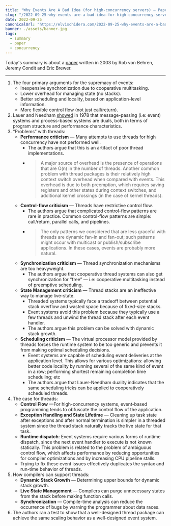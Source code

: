 ```yaml
---
title: "Why Events Are A Bad Idea (for high-concurrency servers) — Paper Summary"
slug: "/2022-09-25-why-events-are-a-bad-idea-for-high-concurrency-servers"
date: 2022-09-25
canonicalUrl: "https://elvischidera.com/2022-09-25-why-events-are-a-bad-idea-for-high-concurrency-servers/"
banner: ./assets/banner.jpg
tags:
  - summary
  - paper
  - concurrency
---
```


Today's summary is about a  [paper](https://www.usenix.org/legacy/events/hotos03/tech/full_papers/vonbehren/vonbehren.pdf) written in 2003 by Rob von Behren, Jeremy Condit and Eric Brewer.

-----

1. The four primary arguments for the supremacy of events:
    *  Inexpensive synchronization due to cooperative multitasking.
    * Lower overhead for managing state (no stacks).
    * Better scheduling and locality, based on application-level information.
    * More flexible control flow (not just call/return).
2. Lauer and Needham [showed](https://dl.acm.org/doi/10.1145/850657.850658) in 1978 that message-passing (i.e: event) systems and process-based systems are duals, both in terms of program structure and performance characteristics.
3. “Problems” with threads:
    * **Performance criticism** — Many attempts to use threads for high concurrency have not performed well.
        * The authors argue that this is an artifact of poor thread implementations.
        * > A major source of overhead is the presence of operations that are O(n) in the number of threads. Another common problem with thread packages is their relatively high context switch overhead when compared with events. This overhead is due to both preemption, which requires saving registers and other states during context switches, and additional kernel crossings (in the case of kernel threads).
    * **Control-flow criticism** — Threads have restrictive control flow.
        * The authors argue that complicated control-flow patterns are rare in practice. Common control-flow patterns are simple: call/return, parallel calls, and pipelines.
        * > The only patterns we considered that are less graceful with threads are dynamic fan-in and fan-out; such patterns might occur with multicast or publish/subscribe applications. In these cases, events are probably more natural.
    * **Synchronization criticism** — Thread synchronization mechanisms are too heavyweight.
        * The authors argue that cooperative thread systems can also get synchronization for “free” — i.e: cooperative multitasking instead of preemptive scheduling.
    * **State Management criticism** — Thread stacks are an ineffective way to manage live-state.
        * Threaded systems typically face a tradeoff between potential stack overflow and wasted space because of fixed-size stacks.
        * Event systems avoid this problem because they typically use a few threads and unwind the thread stack after each event handler.
        * The authors argue this problem can be solved with dynamic stack growth.
    * **Scheduling criticism** — The virtual processor model provided by threads forces the runtime system to be too generic and prevents it from making optimal scheduling decisions.
        * Event systems are capable of scheduling event deliveries at the application level. This allows for various optimizations: allowing better code locality by running several of the same kind of event in a row; performing shortest remaining completion time scheduling; etc
        * The authors argue that Lauer-Needham duality indicates that the same scheduling tricks can be applied to cooperatively scheduled threads.
4. The case for threads:
    * **Control Flow** —For high-concurrency systems, event-based programming tends to obfuscate the control flow of the application.
    * **Exception Handling and State Lifetime** — Cleaning up task state after exceptions and after normal termination is simpler in a threaded system since the thread stack naturally tracks the live state for that task.
    * **Runtime dispatch**: Event systems require various forms of runtime dispatch, since the next event handler to execute is not known statically. This problem is related to the problem of ambiguous control flow, which affects performance by reducing opportunities for compiler optimizations and by increasing CPU pipeline stalls.
    * Trying to fix these event issues effectively duplicates the syntax and run-time behavior of threads.
6. How compilers can support threads:
    * **Dynamic Stack Growth** — Determining upper bounds for dynamic stack growth.
    * **Live State Management** — Compilers can purge unnecessary states from the stack before making function calls.
    * **Synchronization** — Compile-time analysis can reduce the occurrence of bugs by warning the programmer about data races.
7. The authors ran a test to show that a well-designed thread package can achieve the same scaling behavior as a well-designed event system.